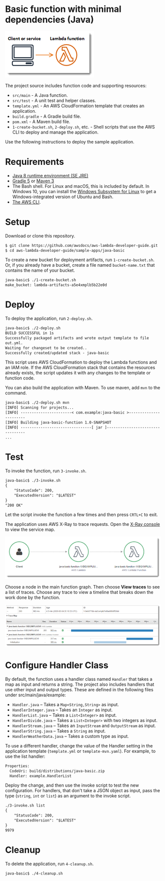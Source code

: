 # Basic function with minimal dependencies (Java)

![Architecture](/sample-apps/java-basic/images/sample-java-basic.png)

The project source includes function code and supporting resources:
- `src/main` - A Java function.
- `src/test` - A unit test and helper classes.
- `template.yml` - An AWS CloudFormation template that creates an application.
- `build.gradle` - A Gradle build file.
- `pom.xml` - A Maven build file.
- `1-create-bucket.sh`, `2-deploy.sh`, etc. - Shell scripts that use the AWS CLI to deploy and manage the application.

Use the following instructions to deploy the sample application.

# Requirements
- [Java 8 runtime environment (SE JRE)](https://www.oracle.com/java/technologies/javase-downloads.html)
- [Gradle 5](https://gradle.org/releases/) or [Maven 3](https://maven.apache.org/docs/history.html)
- The Bash shell. For Linux and macOS, this is included by default. In Windows 10, you can install the [Windows Subsystem for Linux](https://docs.microsoft.com/en-us/windows/wsl/install-win10) to get a Windows-integrated version of Ubuntu and Bash.
- [The AWS CLI](https://docs.aws.amazon.com/cli/latest/userguide/cli-chap-install.html).

# Setup
Download or clone this repository.

    $ git clone https://github.com/awsdocs/aws-lambda-developer-guide.git
    $ cd aws-lambda-developer-guide/sample-apps/java-basic

To create a new bucket for deployment artifacts, run `1-create-bucket.sh`. Or, if you already have a bucket, create a file named `bucket-name.txt` that contains the name of your bucket.

    java-basic$ ./1-create-bucket.sh
    make_bucket: lambda-artifacts-a5e4xmplb5b22e0d

# Deploy
To deploy the application, run `2-deploy.sh`.

    java-basic$ ./2-deploy.sh
    BUILD SUCCESSFUL in 1s
    Successfully packaged artifacts and wrote output template to file out.yml.
    Waiting for changeset to be created..
    Successfully created/updated stack - java-basic

This script uses AWS CloudFormation to deploy the Lambda functions and an IAM role. If the AWS CloudFormation stack that contains the resources already exists, the script updates it with any changes to the template or function code.

You can also build the application with Maven. To use maven, add `mvn` to the command.

    java-basic$ ./2-deploy.sh mvn
    [INFO] Scanning for projects...
    [INFO] -----------------------< com.example:java-basic >-----------------------
    [INFO] Building java-basic-function 1.0-SNAPSHOT
    [INFO] --------------------------------[ jar ]---------------------------------
    ...

# Test
To invoke the function, run `3-invoke.sh`.

    java-basic$ ./3-invoke.sh
    {
        "StatusCode": 200,
        "ExecutedVersion": "$LATEST"
    }
    "200 OK"

Let the script invoke the function a few times and then press `CRTL+C` to exit.

The application uses AWS X-Ray to trace requests. Open the [X-Ray console](https://console.aws.amazon.com/xray/home#/service-map) to view the service map.

![Service Map](/sample-apps/java-basic/images/java-basic-servicemap.png)

Choose a node in the main function graph. Then choose **View traces** to see a list of traces. Choose any trace to view a timeline that breaks down the work done by the function.

![Trace](/sample-apps/java-basic/images/java-basic-trace.png)

# Configure Handler Class

By default, the function uses a handler class named `Handler` that takes a map as input and returns a string. The project also includes handlers that use other input and output types. These are defined in the following files under src/main/java/example:

- `Handler.java` – Takes a `Map<String,String>` as input.
- `HandlerInteger.java` – Takes an `Integer` as input.
- `HandlerList.java` – Takes a `List<Integer>` as input.
- `HandlerDivide.java` – Takes a `List<Integer>` with two integers as input.
- `HandlerStream.java` – Takes an `InputStream` and `OutputStream` as input.
- `HandlerString.java` – Takes a `String` as input.
- `HandlerWeatherData.java` – Takes a custom type as input.

To use a different handler, change the value of the Handler setting in the application template (`template.yml` or `template-mvn.yaml`). For example, to use the list handler:

    Properties:
      CodeUri: build/distributions/java-basic.zip
      Handler: example.HandlerList

Deploy the change, and then use the invoke script to test the new configuration. For handlers, that don't take a JSON object as input, pass the type (`string`, `int` or `list`) as an argument to the invoke script.

    ./3-invoke.sh list
    {
        "StatusCode": 200,
        "ExecutedVersion": "$LATEST"
    }
    9979

# Cleanup
To delete the application, run `4-cleanup.sh`.

    java-basic$ ./4-cleanup.sh

